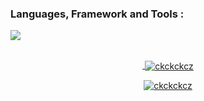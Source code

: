 <h3>Languages, Framework and Tools :</h3>
<a href="https://skillicons.dev">
  <img align="center" src="https://skillicons.dev/icons?i=java,html,css,javascript,git,mysql,figma,vscode,nextjs,npm,ts,tailwind,react,php" /
</a>
<br>
<br>

<p align="center">&nbsp;<img align="center" src="https://github-readme-stats.vercel.app/api?username=ckckckcz&show_icons=true&locale=en" alt="ckckckcz" /></p>

<p align="center"><img align="center" src="https://github-readme-streak-stats.herokuapp.com/?user=ckckckcz&" alt="ckckckcz" /></p>
